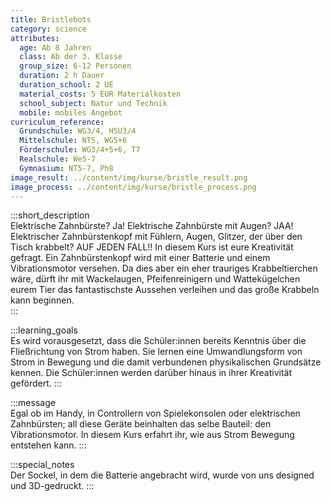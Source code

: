 ```yaml
---
title: Bristlebots
category: science
attributes:
  age: Ab 8 Jahren
  class: Ab der 3. Klasse
  group_size: 6-12 Personen
  duration: 2 h Dauer
  duration_school: 2 UE
  material_costs: 5 EUR Materialkosten
  school_subject: Natur und Technik
  mobile: mobiles Angebot
curriculum_reference:
  Grundschule: WG3/4, HSU3/4  
  Mittelschule: NT5, WG5+6  
  Förderschule: WG3/4+5+6, T7   
  Realschule: We5-7
  Gymnasium: NT5-7, Ph8
image_result: ../content/img/kurse/bristle_result.png
image_process: ../content/img/kurse/bristle_process.png
---
```

:::short_description  
Elektrische Zahnbürste? Ja! Elektrische Zahnbürste mit Augen? JAA! Elektrischer Zahnbürstenkopf mit Fühlern, Augen, Glitzer, der über den Tisch krabbelt? AUF JEDEN FALL!! In diesem Kurs ist eure Kreativität gefragt. Ein Zahnbürstenkopf wird mit einer Batterie und einem Vibrationsmotor versehen. Da dies aber ein eher trauriges Krabbeltierchen wäre, dürft ihr mit Wackelaugen, Pfeifenreinigern und Wattekügelchen eurem Tier das fantastischste Aussehen verleihen und das große Krabbeln kann beginnen.  
:::

:::learning_goals  
 Es wird vorausgesetzt, dass die Schüler:innen bereits Kenntnis über die Fließrichtung von Strom haben. Sie lernen eine Umwandlungsform von Strom in Bewegung und die damit verbundenen physikalischen Grundsätze kennen. Die Schüler:innen werden darüber hinaus in ihrer Kreativität gefördert.
:::

:::message  
Egal ob im Handy, in Controllern von Spielekonsolen oder elektrischen Zahnbürsten; all diese Geräte beinhalten das selbe Bauteil: den Vibrationsmotor. In diesem Kurs erfahrt ihr, wie aus Strom Bewegung entstehen kann.
:::  

:::special_notes  
Der Sockel, in dem die Batterie angebracht wird, wurde von uns designed und 3D-gedruckt.
:::
